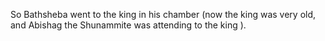 So Bathsheba went to the king in his chamber (now the king was very old, and Abishag the Shunammite was attending to the king ).
